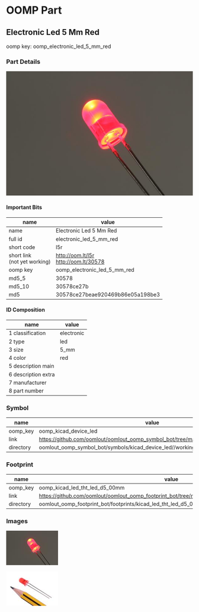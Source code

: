 # OOMP Part  
## Electronic Led 5 Mm Red  
  
oomp key: oomp_electronic_led_5_mm_red  
  
### Part Details  
  
[![working.jpg](working_600.jpg)](working.jpg)  
  
#### Important Bits  
| name | value | 
| --- | --- | 
| name | Electronic Led 5 Mm Red | 
| full id | electronic_led_5_mm_red | 
| short code | l5r | 
| short link<br>(not yet working) | http://oom.lt/l5r<br>http://oom.lt/30578 | 
| oomp key | oomp_electronic_led_5_mm_red | 
| md5_5 | 30578 | 
| md5_10 | 30578ce27b | 
| md5 | 30578ce27beae920469b86e05a198be3 | 
#### ID Composition  
| name | value | 
| --- | --- | 
| 1 classification | electronic | 
| 2 type | led | 
| 3 size | 5_mm | 
| 4 color | red | 
| 5 description main |  | 
| 6 description extra |  | 
| 7 manufacturer |  | 
| 8 part number |  | 
### Symbol  
| name | value | 
| --- | --- | 
| oomp_key | oomp_kicad_device_led | 
| link | https://github.com/oomlout/oomlout_oomp_symbol_bot/tree/main/symbols/kicad_device_led | 
| directory | oomlout_oomp_symbol_bot/symbols/kicad_device_led//working/working.kicad_sym | 
### Footprint  
| name | value | 
| --- | --- | 
| oomp_key | oomp_kicad_led_tht_led_d5_00mm | 
| link | https://github.com/oomlout/oomlout_oomp_footprint_bot/tree/main/foootprntss/kicad_led_tht_led_d5_00mm | 
| directory | oomlout_oomp_footprint_bot/footprints/kicad_led_tht_led_d5_00mm//working/working.kicad_mod | 
### Images  
  
[![working.jpg](working_140.jpg)](working.jpg)  
  
[![working_reference.jpg](working_reference_140.jpg)](working_reference.jpg)  
